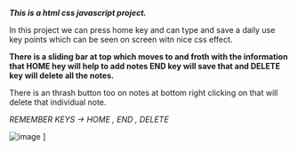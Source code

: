 ***This is a html css javascript project.***

In this project we can press home key and can type and save a daily use key points which can be seen on screen witn nice css effect.

**There is a sliding bar at top which moves to and froth with the information that HOME hey will help to add notes END key will save that and DELETE key will delete all the notes.**

There is an thrash button too on notes at bottom right clicking on that will delete that individual note.

*REMEMBER KEYS -> HOME , END , DELETE*

![image](https://github.com/ayushkumar013/Sticky-notes/assets/145747837/25e1cdd2-ec67-4261-a050-c6f3f6b5cebb)
]
